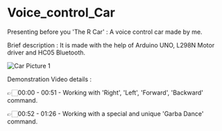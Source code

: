 # Voice_control_Car

Presenting before you 'The R Car' : A voice control car made by me.

Brief description : It is made with the help of Arduino UNO, L298N Motor driver and HC05 Bluetooth.

![Car Picture 1](https://user-images.githubusercontent.com/78155393/149631528-34348ad0-fccc-46ad-8102-651ba5070fb4.jpg)

Demonstration Video details :

👉🏻00:00 - 00:51 - Working with 'Right', 'Left', 'Forward', 'Backward' command.

👉🏻00:52 - 01:26 - Working with a special and unique 'Garba Dance' command.



